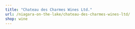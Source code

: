 ```yaml
---
title: "Chateau des Charmes Wines Ltd."
url: /niagara-on-the-lake/chateau-des-charmes-wines-ltd/
shop: wine
---
```

